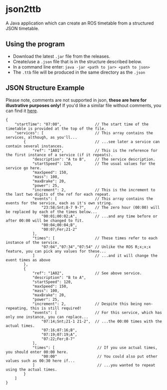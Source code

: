 # json2ttb
A Java application which can create an ROS timetable from a structured JSON timetable.

## Using the program
- Download the latest `.jar` file from the releases.
- Create/use a `.json` file that is in the structure described below.
- In a command line enter: `java -jar <path to jar> <path to json>`
- The `.ttb` file will be produced in the same directory as the `.json`

## JSON Structure Example

Please note, comments are not supported in json, **these are here for illustrative purposes only!** If you'd like a similar file without comments, you can find it [here](https://github.com/Railway-Op-Sim/ros-json2ttb/blob/master/src/test/java/net/danielgill/ros/json2ttb/test/testJSON.json).

```
{
    "startTime": "07:00",               // The start time of the timetable is provided at the top of the file.
    "services": [                       // This array contains the services, although, as you'll...
        {                               // ...see later a service can contain several instances.
            "ref": "1A01",              // This is the reference for the first instance of a service (if it repeats).
            "description": "A to B",    // The service description.
            "startSpeed": 120,          // The usual values for the service go here.
            "maxSpeed": 150,
            "mass": 100,
            "maxBrake": 20,
            "power": 25,
            "increment": 2,             // This is the increment to the last two digits of the ref for each repeat.
            "events": [                 // This array contains the events for the service, each as it's own string.
                "23:58;Snt;8-7 9-7",    // The zero hour (00:00) will be replaced by each of the times below...
                "00:01;00:02;A",        // ...and any time before or after 00:00 will be changed to fit.
                "00:04;00:04;B",
                "00:07;Fer;21-2"
            ],
            "times": [                  // These times refer to each instance of the service.
                "07:04","07:34","07:54" // Unlike the ROS R;x;x;x feature, you can pick any values for these...
            ]                           // ...and it will change the event times as above
        },
        {
            "ref": "1A02",              // See above service.
            "description": "B to A",
            "startSpeed": 120,
            "maxSpeed": 150,
            "mass": 100,
            "maxBrake": 20,
            "power": 25,
            "increment": 2,             // Despite this being non-repeating, this is still required!
            "events": [                 // For this service, which has only one instance, you can replace...
                "07:14;Snt;21-1 21-2",  // ...the 00:00 times with the actual times.
                "07:16;07:16;B",
                "07:19;07:19;A",
                "07:22;Fer;8-7"
            ],
            "times": [                   // If you use actual times, you should enter 00:00 here.
                "00:00"                  // You could also put other values such as 00:30 here if...
            ]                            // ...you wanted to repeat using the actual times.
        }
    ]
}
```
